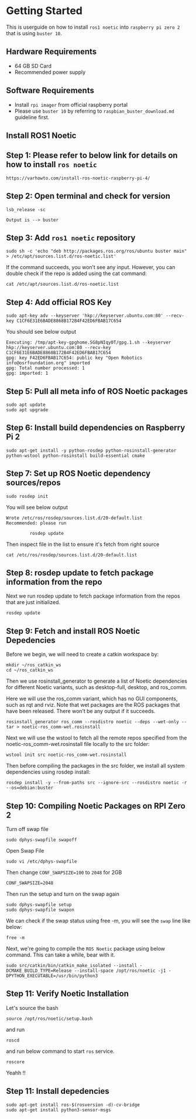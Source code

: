 # Getting Started

This is userguide on how to install `ros1 noetic` into `raspberry pi zero 2` that is using
`buster 10`.

## Hardware Requirements
* 64 GB SD Card
* Recommended power supply

## Software Requirements
* Install `rpi imager` from official raspberry portal
* Please use `buster 10` by referring to `raspbian_buster_download.md` guideline first.

## Install ROS1 Noetic

## Step 1: Please refer to below link for details on how to install `ros noetic`
```
https://varhowto.com/install-ros-noetic-raspberry-pi-4/
```

## Step 2: Open terminal and check for version
```
lsb_release -sc

Output is --> buster
```

## Step 3: Add `ros1 noetic` repository
```
sudo sh -c 'echo "deb http://packages.ros.org/ros/ubuntu buster main" > /etc/apt/sources.list.d/ros-noetic.list'
```

If the command succeeds, you won’t see any input. However, you can double check if the repo is added using the cat command:
```
cat /etc/apt/sources.list.d/ros-noetic.list
```
## Step 4: Add official ROS Key

```
sudo apt-key adv --keyserver 'hkp://keyserver.ubuntu.com:80' --recv-key C1CF6E31E6BADE8868B172B4F42ED6FBAB17C654
```

You should see below output
```
Executing: /tmp/apt-key-gpghome.SG8pNIqy0T/gpg.1.sh --keyserver hkp://keyserver.ubuntu.com:80 --recv-key C1CF6E31E6BADE8868B172B4F42ED6FBAB17C654
gpg: key F42ED6FBAB17C654: public key "Open Robotics info@osrfoundation.org" imported
gpg: Total number processed: 1
gpg: imported: 1
```

## Step 5:  Pull all meta info of ROS Noetic packages

```
sudo apt update
sudo apt upgrade
```

## Step 6:  Install build dependencies on Raspberry Pi 2

```
sudo apt-get install -y python-rosdep python-rosinstall-generator python-wstool python-rosinstall build-essential cmake

```

## Step 7: Set up ROS Noetic dependency sources/repos
```
sudo rosdep init
```

You will see below output
```
Wrote /etc/ros/rosdep/sources.list.d/20-default.list
Recommended: please run

         rosdep update
```

Then inspect file in the list to ensure it's fetch from right source
```
cat /etc/ros/rosdep/sources.list.d/20-default.list
```

## Step 8: rosdep update to fetch package information from the repo

Next we run rosdep update to fetch package information from the repos that are just initialized.
```
rosdep update
```

## Step 9: Fetch and install ROS Noetic Depedencies

Before we begin, we will need to create a catkin workspace by:
```
mkdir ~/ros_catkin_ws
cd ~/ros_catkin_ws
```

Then we use rosinstall_generator to generate a list of Noetic dependencies for different Noetic variants, such as desktop-full, desktop, and ros_comm.

Here we will use the ros_comm variant, which has no GUI components, such as rqt and rviz. Note that wet packages are the ROS packages that have been released. There won’t be any output if it succeeds.

```
rosinstall_generator ros_comm --rosdistro noetic --deps --wet-only --tar > noetic-ros_comm-wet.rosinstall
```

Next we will use the wstool to fetch all the remote repos specified from the noetic-ros_comm-wet.rosinstall file locally to the src folder:
```
wstool init src noetic-ros_comm-wet.rosinstall
```

Then before compiling the packages in the src folder, we install all system dependencies using rosdep install:
```
rosdep install -y --from-paths src --ignore-src --rosdistro noetic -r --os=debian:buster
```

## Step 10: Compiling Noetic Packages on RPI Zero 2

Turn off swap file

```
sudo dphys-swapfile swapoff
```

Open Swap File
```
sudo vi /etc/dphys-swapfile
```

Then change `CONF_SWAPSIZE=100` to `2048` for 2GB
```
CONF_SWAPSIZE=2048
```

Then run the setup and turn on the swap again
```
sudo dphys-swapfile setup
sudo dphys-swapfile swapon
```

We can check if the swap status using free -m, you will see the `swap` line like below:
```
free -m
```

Next, we're going to compile the `ROS Noetic` package using below command. This can take a while, bear with it.
```
sudo src/catkin/bin/catkin_make_isolated --install -DCMAKE_BUILD_TYPE=Release --install-space /opt/ros/noetic -j1 -DPYTHON_EXECUTABLE=/usr/bin/python3
```

## Step 11: Verify Noetic Installation

Let's source the bash
```
source /opt/ros/noetic/setup.bash
```

and run
```
roscd
```

and run below command to start `ros` service.
```
roscore
```

Yeahh !!

## Step 11: Install depedencies
```
sudo apt-get install ros-$(rosversion -d)-cv-bridge
sudo apt-get install python3-sensor-msgs
```
